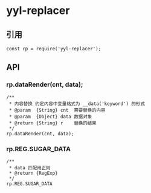 # yyl-replacer

## 引用
```
const rp = require('yyl-replacer');
```

## API
### rp.dataRender(cnt, data);
```
/**
 * 内容替换 约定内容中变量格式为 __data('keyword') 的形式
 * @param  {String} cnt  需要替换的内容
 * @param  {Object} data 数据对象
 * @return {String} r    替换的结果
 */
rp.dataRender(cnt, data);
```

### rp.REG.SUGAR_DATA
```
/**
 * data 匹配用正则
 * @return {RegExp}
 */
rp.REG.SUGAR_DATA
```
